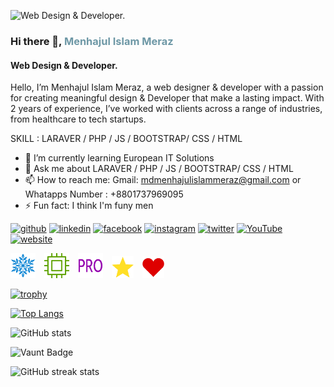 ![Web Design & Developer.](https://scontent.fdac138-2.fna.fbcdn.net/v/t39.30808-6/460601419_1626141171282418_3301909094475517433_n.jpg?stp=dst-jpg_s960x960&_nc_cat=106&ccb=1-7&_nc_sid=cc71e4&_nc_eui2=AeHlYSK-fD1LNePErNam0kEoyD1ICDmA9sXIPUgIOYD2xW_pV6mysGL3jH-4YkvwMV9mdzJQ9Fbb9AUCPKXOyi_t&_nc_ohc=QnZZV20VCG0Q7kNvgGlvraN&_nc_ht=scontent.fdac138-2.fna&oh=00_AYBewU4BX6YyJT94eiM2rIHwRcIIpvhYcGu7H9rOXGSwSw&oe=66F35358)

### Hi there 👋, <strong style="color:#6E98A6">Menhajul Islam Meraz </strong>
#### Web Design & Developer.

Hello, I’m Menhajul Islam Meraz, a web designer & developer with a passion for creating meaningful design & Developer that make a lasting impact. With 2 years of experience, I’ve worked with clients across a range of industries, from healthcare to tech startups.

 SKILL : LARAVER / PHP / JS / BOOTSTRAP/ CSS / HTML

- 🌱 I’m currently learning European IT Solutions 
- 💬 Ask me about  LARAVER / PHP / JS / BOOTSTRAP/ CSS / HTML 
- 📫 How to reach me: Gmail: mdmenhajulislammeraz@gmail.com or  Whatapps  Number : +8801737969095 
- ⚡ Fun fact: I think I'm funy men 


[<img src='https://cdn.jsdelivr.net/npm/simple-icons@3.0.1/icons/github.svg' alt='github' height='40'>](https://github.com/menhajul103)  [<img src='https://cdn.jsdelivr.net/npm/simple-icons@3.0.1/icons/linkedin.svg' alt='linkedin' height='40'>](https://www.linkedin.com/in/https://www.linkedin.com/in/menhajul103//)  [<img src='https://cdn.jsdelivr.net/npm/simple-icons@3.0.1/icons/facebook.svg' alt='facebook' height='40'>](https://www.facebook.com/https://www.facebook.com/menhajul103)  [<img src='https://cdn.jsdelivr.net/npm/simple-icons@3.0.1/icons/instagram.svg' alt='instagram' height='40'>](https://www.instagram.com/https://www.instagram.com/menhajul103//)  [<img src='https://cdn.jsdelivr.net/npm/simple-icons@3.0.1/icons/twitter.svg' alt='twitter' height='40'>](https://twitter.com/https://x.com/menhajul103)  [<img src='https://cdn.jsdelivr.net/npm/simple-icons@3.0.1/icons/youtube.svg' alt='YouTube' height='40'>](https://www.youtube.com/channel/https://www.youtube.com/@ms0.194)  [<img src='https://cdn.jsdelivr.net/npm/simple-icons@3.0.1/icons/icloud.svg' alt='website' height='40'>](menhajul.code-learnerbd.com)  

<a href='https://archiveprogram.github.com/'><img src='https://raw.githubusercontent.com/acervenky/animated-github-badges/master/assets/acbadge.gif' width='40' height='40'></a> <a href='https://docs.github.com/en/developers'><img src='https://raw.githubusercontent.com/acervenky/animated-github-badges/master/assets/devbadge.gif' width='40' height='40'></a> <a href='https://github.com/pricing'><img src='https://raw.githubusercontent.com/acervenky/animated-github-badges/master/assets/pro.gif' width='40' height='40'></a> <a href='https://stars.github.com/'><img src='https://raw.githubusercontent.com/acervenky/animated-github-badges/master/assets/starbadge.gif' width='35' height='35'></a> <a href='https://docs.github.com/en/github/supporting-the-open-source-community-with-github-sponsors'><img src='https://raw.githubusercontent.com/acervenky/animated-github-badges/master/assets/sponsorbadge.gif' width='35' height='35'></a> 

[![trophy](https://github-profile-trophy.vercel.app/?username=menhajul103)](https://github.com/ryo-ma/github-profile-trophy)

[![Top Langs](https://github-readme-stats.vercel.app/api/top-langs/?username=menhajul103)](https://github.com/anuraghazra/github-readme-stats)

![GitHub stats](https://github-readme-stats.vercel.app/api?username=menhajul103&show_icons=true&count_private=true)  

![Vaunt Badge](https://api.vaunt.dev/v1/github/entities/menhajul103/contributions?format=svg&private=true)  

![GitHub streak stats](https://streak-stats.demolab.com/?user=menhajul103)  

